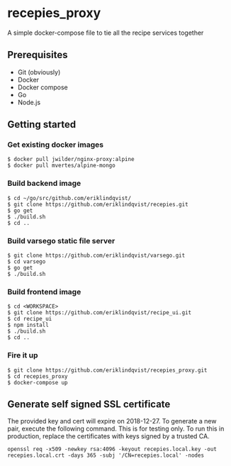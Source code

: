 # recepies_proxy
A simple docker-compose file to tie all the recipe services together

## Prerequisites
* Git (obviously)
* Docker
* Docker compose
* Go
* Node.js

## Getting started

### Get existing docker images
```
$ docker pull jwilder/nginx-proxy:alpine
$ docker pull mvertes/alpine-mongo
```

### Build backend image
```
$ cd ~/go/src/github.com/eriklindqvist/
$ git clone https://github.com/eriklindqvist/recepies.git
$ go get
$ ./build.sh
$ cd ..
```
### Build varsego static file server
```
$ git clone https://github.com/eriklindqvist/varsego.git
$ cd varsego
$ go get
$ ./build.sh
```

### Build frontend image
```
$ cd <WORKSPACE>
$ git clone https://github.com/eriklindqvist/recipe_ui.git
$ cd recipe_ui
$ npm install
$ ./build.sh
$ cd ..
```
### Fire it up
```
$ git clone https://github.com/eriklindqvist/recepies_proxy.git
$ cd recepies_proxy
$ docker-compose up
```

## Generate self signed SSL certificate
The provided key and cert will expire on 2018-12-27. To generate a new pair, execute the following command. This is for testing only. To run this in production, replace the certificates with keys signed by a trusted CA.

```
openssl req -x509 -newkey rsa:4096 -keyout recepies.local.key -out recepies.local.crt -days 365 -subj '/CN=recepies.local' -nodes
```

